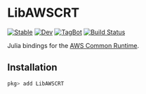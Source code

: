 # LibAWSCRT

[![Stable](https://img.shields.io/badge/docs-stable-blue.svg)](https://Octogonapus.github.io/LibAWSCRT.jl/stable)
[![Dev](https://img.shields.io/badge/docs-dev-blue.svg)](https://Octogonapus.github.io/LibAWSCRT.jl/dev)
[![TagBot](https://github.com/Octogonapus/LibAWSCRT.jl/actions/workflows/TagBot.yml/badge.svg)](https://github.com/Octogonapus/LibAWSCRT.jl/actions/workflows/TagBot.yml)
[![Build Status](https://github.com/Octogonapus/LibAWSCRT.jl/actions/workflows/CI.yml/badge.svg?branch=main)](https://github.com/Octogonapus/LibAWSCRT.jl/actions/workflows/CI.yml?query=branch%3Amain)

Julia bindings for the [AWS Common Runtime](https://docs.aws.amazon.com/sdkref/latest/guide/common-runtime.html).

## Installation

```julia
pkg> add LibAWSCRT
```
